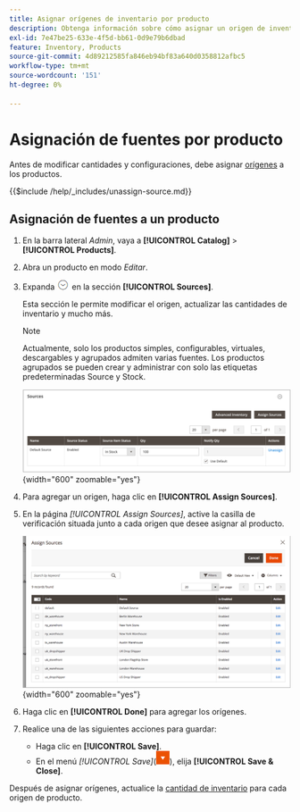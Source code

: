 ```yaml
---
title: Asignar orígenes de inventario por producto
description: Obtenga información sobre cómo asignar un origen de inventario a un producto.
exl-id: 7e47be25-633e-4f5d-bb61-0d9e79b6dbad
feature: Inventory, Products
source-git-commit: 4d89212585fa846eb94bf83a640d0358812afbc5
workflow-type: tm+mt
source-wordcount: '151'
ht-degree: 0%

---
```


# Asignación de fuentes por producto

Antes de modificar cantidades y configuraciones, debe asignar [orígenes](sources-manage.md) a los productos.

{{$include /help/_includes/unassign-source.md}}

## Asignación de fuentes a un producto

1. En la barra lateral _Admin_, vaya a **[!UICONTROL Catalog]** > **[!UICONTROL Products]**.

1. Abra un producto en modo _Editar_.

1. Expanda ![Selector de expansión](../assets/icon-display-expand.png) en la sección **[!UICONTROL Sources]**.

   Esta sección le permite modificar el origen, actualizar las cantidades de inventario y mucho más.

   >[!NOTE]
   >
   >Actualmente, solo los productos simples, configurables, virtuales, descargables y agrupados admiten varias fuentes. Los productos agrupados se pueden crear y administrar con solo las etiquetas predeterminadas Source y Stock.

   ![Sección de fuentes de productos](assets/inventory-product-sources-before.png){width="600" zoomable="yes"}

1. Para agregar un origen, haga clic en **[!UICONTROL Assign Sources]**.

1. En la página _[!UICONTROL Assign Sources]_, active la casilla de verificación situada junto a cada origen que desee asignar al producto.

   ![Producto - asignar orígenes](assets/inventory-product-assign-sources.png){width="600" zoomable="yes"}

1. Haga clic en **[!UICONTROL Done]** para agregar los orígenes.

1. Realice una de las siguientes acciones para guardar:

   - Haga clic en **[!UICONTROL Save]**.
   - En el menú _[!UICONTROL Save]_(![flecha de menú](../assets/icon-menu-down-arrow-red.png)), elija **[!UICONTROL Save & Close]**.

Después de asignar orígenes, actualice la [cantidad de inventario](quantities-assign-per-product.md) para cada origen de producto.
